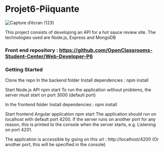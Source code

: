 # Projet6-Piiquante

![Capture d’écran (123)](https://user-images.githubusercontent.com/75949789/205305959-ade55d0d-3eb4-42c7-8a16-03c673483d0d.png)


This project consists of developing an API for a hot sauce review site. The technologies used are Node.js, Express and MongoDB

### Front end repository : https://github.com/OpenClassrooms-Student-Center/Web-Developer-P6


### Getting Started
Clone the repo 
In the backend folder
Install dependencies :
npm install

Start Node.js API
npm start To run the application without problems, the server must start on port 3000 (default port)

In the frontend folder
Install dependencies :
npm install

Start frontend Angular application
npm start The application should run on localhost with default port 4200. If the server runs on another port for any reason, this is printed to the console when the server starts, e.g. Listening on port 4201.

The application is accessible by going on this url : http://localhost/4200 (Or another port, this will be specified in the console)
